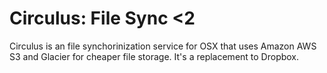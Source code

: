 Circulus: File Sync <2
============

Circulus is an file synchorinization service for OSX that uses Amazon AWS S3 and Glacier for cheaper file storage. It's a replacement to Dropbox.